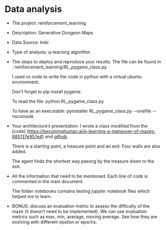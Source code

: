 # Data analysis
- The project: reinforcement_learning
- Description: Generative Dungeon Maps
- Data Source: Imki
- Type of analysis: q-learning algorithm


- The steps to deploy and reproduce your results:
    The file can be found in : reinforcement_learning/RL_pygame_class.py

    I used vs code to write the code in python with a virtual ubuntu environment.

    Don't forget to pip install pygame.

    To read the file: python RL_pygame_class.py

    To have as an executable: pyinstaller RL_pygame_class.py --onefile --noconsole

- Your architecture’s presentation:
    I wrote a class modified from the [code] (https://becominghuman.ai/q-learning-a-maneuver-of-mazes-885137e957e4) and [github](https://github.com/bvpsk/Reinforcement-learning/blob/master/Q-Learning/git_simple_game.py).

    There is a starting point, a treasure point and an exit. Four walls are also added.

    The agent finds the shortest way passng by the treasure down to the exit.

- All the information that need to be mentioned:
    Each line of code is commented in the main document.

    The folder notebooks contains testing jupyter notebook files which helped me to learn.

- BONUS: discuss an evaluation metric to assess the difficulty of the maze (it doesn’t
need to be implemented).
    We can use evaluation metrics such as max, min, average, moving average. See how they are evolving
    with different epsilon or epochs.

